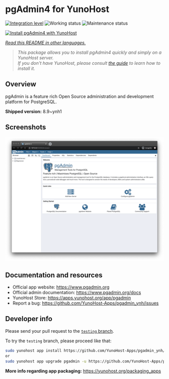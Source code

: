 <!--
N.B.: This README was automatically generated by <https://github.com/YunoHost/apps/tree/master/tools/readme_generator>
It shall NOT be edited by hand.
-->

# pgAdmin4 for YunoHost

[![Integration level](https://dash.yunohost.org/integration/pgadmin.svg)](https://ci-apps.yunohost.org/ci/apps/pgadmin/) ![Working status](https://ci-apps.yunohost.org/ci/badges/pgadmin.status.svg) ![Maintenance status](https://ci-apps.yunohost.org/ci/badges/pgadmin.maintain.svg)

[![Install pgAdmin4 with YunoHost](https://install-app.yunohost.org/install-with-yunohost.svg)](https://install-app.yunohost.org/?app=pgadmin)

*[Read this README in other languages.](./ALL_README.md)*

> *This package allows you to install pgAdmin4 quickly and simply on a YunoHost server.*  
> *If you don't have YunoHost, please consult [the guide](https://yunohost.org/install) to learn how to install it.*

## Overview

pgAdmin is a feature rich Open Source administration and development platform for PostgreSQL.


**Shipped version:** 8.9~ynh1

## Screenshots

![Screenshot of pgAdmin4](./doc/screenshots/pgadmin4-welcome-light.png)

## Documentation and resources

- Official app website: <https://www.pgadmin.org>
- Official admin documentation: <https://www.pgadmin.org/docs>
- YunoHost Store: <https://apps.yunohost.org/app/pgadmin>
- Report a bug: <https://github.com/YunoHost-Apps/pgadmin_ynh/issues>

## Developer info

Please send your pull request to the [`testing` branch](https://github.com/YunoHost-Apps/pgadmin_ynh/tree/testing).

To try the `testing` branch, please proceed like that:

```bash
sudo yunohost app install https://github.com/YunoHost-Apps/pgadmin_ynh/tree/testing --debug
or
sudo yunohost app upgrade pgadmin -u https://github.com/YunoHost-Apps/pgadmin_ynh/tree/testing --debug
```

**More info regarding app packaging:** <https://yunohost.org/packaging_apps>
